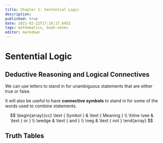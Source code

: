 ```yaml
---
title: Chapter 1: Sentential Logic
description: 
published: true
date: 2021-02-22T17:10:17.645Z
tags: mathematics, book-notes
editor: markdown
---
```


# Sentential Logic
## Deductive Reasoning and Logical Connectives
We can use letters to stand in for unambiguous statements that are either true or false. 

It will also be useful to have **connective symbols** to stand in for some of the words used to combine statements. 

$$
\begin{array}{cc}
\text { Symbol } & \text { Meaning } \\
\hline \vee & \text { or } \\
\wedge & \text { and } \\
\neg & \text { not }
\end{array}
$$

## Truth Tables